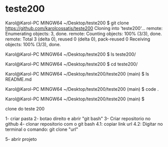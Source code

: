 # teste200


Karol@Karol-PC MINGW64 ~/Desktop/teste200
$ git clone https://github.com/karolcossatis/teste200
Cloning into 'teste200'...
remote: Enumerating objects: 3, done.
remote: Counting objects: 100% (3/3), done.
remote: Total 3 (delta 0), reused 0 (delta 0), pack-reused 0
Receiving objects: 100% (3/3), done.

Karol@Karol-PC MINGW64 ~/Desktop/teste200
$ ls
teste200/

Karol@Karol-PC MINGW64 ~/Desktop/teste200
$ cd teste200/

Karol@Karol-PC MINGW64 ~/Desktop/teste200/teste200 (main)
$ ls
README.md

Karol@Karol-PC MINGW64 ~/Desktop/teste200/teste200 (main)
$ code .

Karol@Karol-PC MINGW64 ~/Desktop/teste200/teste200 (main)
$

clone do teste 200

1- criar pasta 
2- botao direito e abrir "git bash"
3- Criar repositorio no github 
4- clonar repositorio com o git bash
  4.1: copiar link url 
  4.2: Digitar no terminal o comando:  git clone "url"

5- abrir projeto  